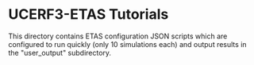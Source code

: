 # UCERF3-ETAS Tutorials

This directory contains ETAS configuration JSON scripts which are configured to run quickly (only 10 simulations each) and output results in the "user_output" subdirectory.
